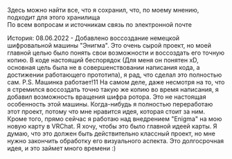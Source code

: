 Здесь можно найти все, что я сохранил, что, по моему мнению, подходит для этого хранилища<br/>
По всем вопросам и источникам связь по электронной почте<br/>

История:
          08.06.2022 - Добавлено воссоздание немецкой шифровальной машины "Энигма". Это очень сырой проект, но моей главной целью было понять свои возможности и воссоздать его точную копию. В коде настоящий беспорядок (Для меня он понятен xD, основная цель была не в совершенствовании написания кода, а достижении работающего прототипа), я рад, что сделал это полностью сам. P.S. Машинка работает!11
На самом деле, даже несмотря на то, что я стремился воссоздать точно такую же копию во время написания, я добавил возможность вращения шифра ротора. Это не настоящая особенность этой машины. Когда-нибудь я полностью переработаю этот проект, потому что мне нравится идея, которая стоит за ним. Кроме того, прямо сейчас я работаю над внедрением "Enigma" на мою новую карту в VRChat. Я хочу, чтобы это было главной идеей карты. Я думаю, что это должен быть действительно классный проект, но мне нужно закончить обработку его визуального аспекта. Это долгосрочная идея, и это займет много времени :)
